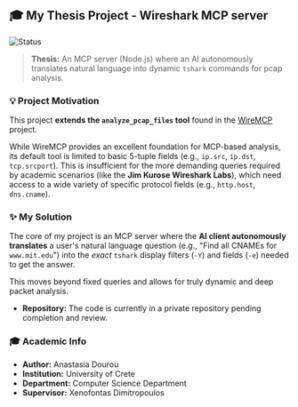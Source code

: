 ## 🎓 My Thesis Project - Wireshark MCP server

![Status](https://img.shields.io/badge/Status-Work%20in%20Progress-yellow)

> **Thesis:** An MCP server (Node.js) where an AI autonomously translates natural language into dynamic `tshark` commands for pcap analysis.

### 💡 Project Motivation
This project **extends the `analyze_pcap_files` tool** found in the [WireMCP](https://github.com/0xKoda/WireMCP) project.

While WireMCP provides an excellent foundation for MCP-based analysis, its default tool is limited to basic 5-tuple fields (e.g., `ip.src`, `ip.dst`, `tcp.srcport`). This is insufficient for the more demanding queries required by academic scenarios (like the **Jim Kurose Wireshark Labs**), which need access to a wide variety of specific protocol fields (e.g., `http.host`, `dns.cname`).


### ✨ My Solution
The core of my project is an MCP server where the **AI client autonomously translates** a user's natural language question (e.g., "Find all CNAMEs for `www.mit.edu`") into the *exact* `tshark` display filters (`-Y`) and fields (`-e`) needed to get the answer.

This moves beyond fixed queries and allows for truly dynamic and deep packet analysis.

* **Repository:** The code is currently in a private repository pending completion and review.

### 🎓 Academic Info
* **Author:** Anastasia Dourou
* **Institution:** University of Crete
* **Department:** Computer Science Department
* **Supervisor:** Xenofontas Dimitropoulos
